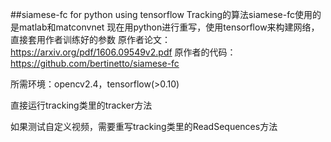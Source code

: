 ##siamese-fc for python using tensorflow
Tracking的算法siamese-fc使用的是matlab和matconvnet
现在用python进行重写，使用tensorflow来构建网络，直接套用作者训练好的参数
原作者论文：https://arxiv.org/pdf/1606.09549v2.pdf
原作者的代码：https://github.com/bertinetto/siamese-fc

所需环境：opencv2.4，tensorflow(>0.10)

直接运行tracking类里的tracker方法

如果测试自定义视频，需要重写tracking类里的ReadSequences方法
